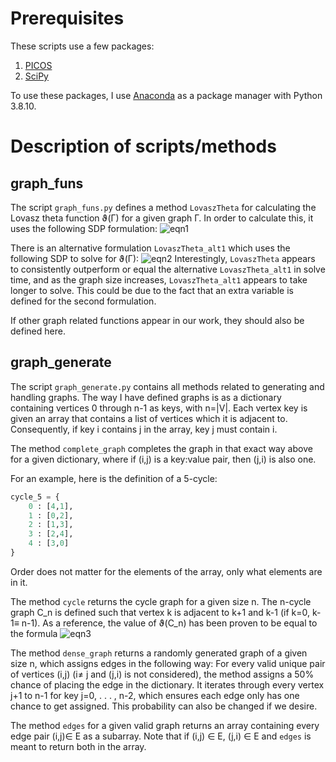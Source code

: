 # Prerequisites
These scripts use a few packages:

1. [PICOS](https://picos-api.gitlab.io/picos/index.html)
2. [SciPy](https://www.scipy.org)

To use these packages, I use [Anaconda](https://www.anaconda.com) as a package manager with Python 3.8.10.
# Description of scripts/methods
## graph_funs
The script `graph_funs.py` defines a method `LovaszTheta` for calculating the Lovasz theta function ϑ(Γ) for a given graph Γ. In order to calculate this, it uses the following SDP formulation:
![eqn1](https://media.discordapp.net/attachments/830987949671841804/849284311576477696/sdp1.png)

There is an alternative formulation
`LovaszTheta_alt1` which uses the following SDP to solve for ϑ(Γ):
![eqn2](https://media.discordapp.net/attachments/830987949671841804/849283740672196668/sdp2.png)
Interestingly, `LovaszTheta` appears to consistently outperform or equal the alternative `LovaszTheta_alt1` in solve time, and as the graph size increases, `LovaszTheta_alt1` appears to take longer to solve. This could be due to the fact that an extra variable is defined for the second formulation.

If other graph related functions appear in our work, they should also be defined here.
## graph_generate
The script `graph_generate.py` contains all methods related to generating and handling graphs. The way I have defined graphs is as a dictionary containing vertices 0 through n-1 as keys, with n=|V|. Each vertex key is given an array that contains a list of vertices which it is adjacent to. Consequently, if key i contains j in the array, key j must contain i. 

The method `complete_graph` completes the graph in that exact way above for a given dictionary, where if (i,j) is a key:value pair, then (j,i) is also one. 

For an example, here is the definition of a 5-cycle:
```python 
cycle_5 = {
    0 : [4,1],
    1 : [0,2],
    2 : [1,3],
    3 : [2,4],
    4 : [3,0]
}
```
Order does not matter for the elements of the array, only what elements are in it. 

The method `cycle` returns the cycle graph for a given size n. The n-cycle graph C_n is defined such that vertex k is adjacent to k+1 and k-1 (if k=0, k-1≡ n-1). As a reference, the value of ϑ(C_n) has been proven to be equal to the formula
![eqn3](https://media.discordapp.net/attachments/830987949671841804/849284912548806676/eqnC_n.png)

The method `dense_graph` returns a randomly generated graph of a given size n, which assigns edges in the following way: For every valid unique pair of vertices (i,j) (i≠ j and (j,i) is not considered), the method assigns a 50% chance of placing the edge in the dictionary. It iterates through every vertex j+1 to n-1 for key j=0, . . . , n-2, which ensures each edge only has one chance to get assigned. This probability can also be changed if we desire.

The method `edges` for a given valid graph returns an array containing every edge pair (i,j)∈ E as a subarray. Note that if (i,j) ∈ E, (j,i) ∈ E and `edges` is meant to return both in the array.
